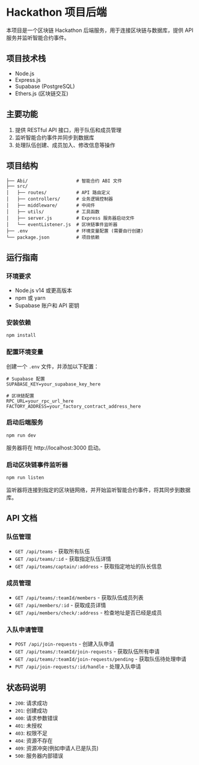 # Hackathon 项目后端

本项目是一个区块链 Hackathon 后端服务，用于连接区块链与数据库，提供 API 服务并监听智能合约事件。

## 项目技术栈

- Node.js
- Express.js
- Supabase (PostgreSQL)
- Ethers.js (区块链交互)

## 主要功能

1. 提供 RESTful API 接口，用于队伍和成员管理
2. 监听智能合约事件并同步到数据库
3. 处理队伍创建、成员加入、修改信息等操作

## 项目结构

```
├── Abi/                  # 智能合约 ABI 文件
├── src/
│   ├── routes/           # API 路由定义
│   ├── controllers/      # 业务逻辑控制器
│   ├── middleware/       # 中间件
│   ├── utils/            # 工具函数
│   ├── server.js         # Express 服务器启动文件
│   └── eventListener.js  # 区块链事件监听器
├── .env                  # 环境变量配置 (需要自行创建)
└── package.json          # 项目依赖
```

## 运行指南

### 环境要求

- Node.js v14 或更高版本
- npm 或 yarn
- Supabase 账户和 API 密钥

### 安装依赖

```bash
npm install
```

### 配置环境变量

创建一个 `.env` 文件，并添加以下配置：

```
# Supabase 配置
SUPABASE_KEY=your_supabase_key_here

# 区块链配置
RPC_URL=your_rpc_url_here
FACTORY_ADDRESS=your_factory_contract_address_here
```

### 启动后端服务

```bash
npm run dev
```

服务器将在 http://localhost:3000 启动。

### 启动区块链事件监听器

```bash
npm run listen
```

监听器将连接到指定的区块链网络，并开始监听智能合约事件，将其同步到数据库。

## API 文档

### 队伍管理

- `GET /api/teams` - 获取所有队伍
- `GET /api/teams/:id` - 获取指定队伍详情
- `GET /api/teams/captain/:address` - 获取指定地址的队长信息

### 成员管理

- `GET /api/teams/:teamId/members` - 获取队伍成员列表
- `GET /api/members/:id` - 获取成员详情
- `GET /api/members/check/:address` - 检查地址是否已经是成员

### 入队申请管理

- `POST /api/join-requests` - 创建入队申请
- `GET /api/teams/:teamId/join-requests` - 获取队伍所有申请
- `GET /api/teams/:teamId/join-requests/pending` - 获取队伍待处理申请
- `PUT /api/join-requests/:id/handle` - 处理入队申请

## 状态码说明

- `200`: 请求成功
- `201`: 创建成功
- `400`: 请求参数错误
- `401`: 未授权
- `403`: 权限不足
- `404`: 资源不存在
- `409`: 资源冲突(例如申请人已是队员)
- `500`: 服务器内部错误
